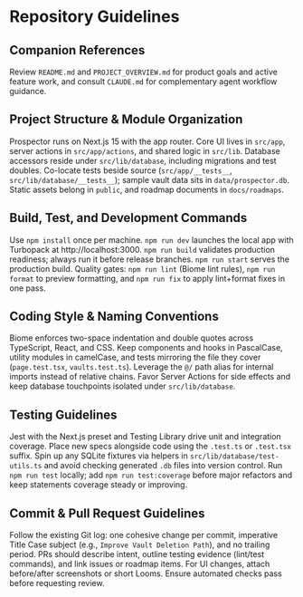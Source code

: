 # Repository Guidelines

## Companion References
Review `README.md` and `PROJECT_OVERVIEW.md` for product goals and active feature work, and consult `CLAUDE.md` for complementary agent workflow guidance.

## Project Structure & Module Organization
Prospector runs on Next.js 15 with the app router. Core UI lives in `src/app`, server actions in `src/app/actions`, and shared logic in `src/lib`. Database accessors reside under `src/lib/database`, including migrations and test doubles. Co-locate tests beside source (`src/app/__tests__`, `src/lib/database/__tests__`); sample vault data sits in `data/prospector.db`. Static assets belong in `public`, and roadmap documents in `docs/roadmaps`.

## Build, Test, and Development Commands
Use `npm install` once per machine. `npm run dev` launches the local app with Turbopack at http://localhost:3000. `npm run build` validates production readiness; always run it before release branches. `npm run start` serves the production build. Quality gates: `npm run lint` (Biome lint rules), `npm run format` to preview formatting, and `npm run fix` to apply lint+format fixes in one pass.

## Coding Style & Naming Conventions
Biome enforces two-space indentation and double quotes across TypeScript, React, and CSS. Keep components and hooks in PascalCase, utility modules in camelCase, and tests mirroring the file they cover (`page.test.tsx`, `vaults.test.ts`). Leverage the `@/` path alias for internal imports instead of relative chains. Favor Server Actions for side effects and keep database touchpoints isolated under `src/lib/database`.

## Testing Guidelines
Jest with the Next.js preset and Testing Library drive unit and integration coverage. Place new specs alongside code using the `.test.ts` or `.test.tsx` suffix. Spin up any SQLite fixtures via helpers in `src/lib/database/test-utils.ts` and avoid checking generated `.db` files into version control. Run `npm run test` locally; add `npm run test:coverage` before major refactors and keep statements coverage steady or improving.

## Commit & Pull Request Guidelines
Follow the existing Git log: one cohesive change per commit, imperative Title Case subject (e.g., `Improve Vault Deletion Path`), and no trailing period. PRs should describe intent, outline testing evidence (lint/test commands), and link issues or roadmap items. For UI changes, attach before/after screenshots or short Looms. Ensure automated checks pass before requesting review.
